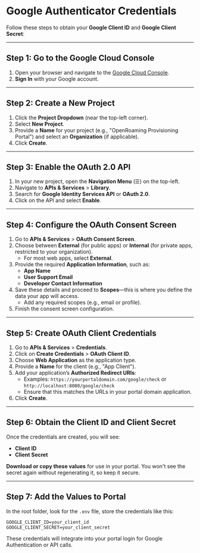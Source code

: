 # Google Authenticator Credentials

Follow these steps to obtain your **Google Client ID** and **Google Client Secret**:

---

## Step 1: Go to the Google Cloud Console
1. Open your browser and navigate to the [Google Cloud Console](https://console.cloud.google.com/).
2. **Sign In** with your Google account.

---

## Step 2: Create a New Project
1. Click the **Project Dropdown** (near the top-left corner).
2. Select **New Project**.
3. Provide a **Name** for your project (e.g., "OpenRoaming Provisioning Portal") and select an **Organization** (if applicable).
4. Click **Create**.

---

## Step 3: Enable the OAuth 2.0 API
1. In your new project, open the **Navigation Menu** (☰) on the top-left.
2. Navigate to **APIs & Services** > **Library**.
3. Search for **Google Identity Services API** or **OAuth 2.0**.
4. Click on the API and select **Enable**.

---

## Step 4: Configure the OAuth Consent Screen
1. Go to **APIs & Services** > **OAuth Consent Screen**.
2. Choose between **External** (for public apps) or **Internal** (for private apps, restricted to your organization).
    - For most web apps, select **External**.
3. Provide the required **Application Information**, such as:
    - **App Name**
    - **User Support Email**
    - **Developer Contact Information**
4. Save these details and proceed to **Scopes**—this is where you define the data your app will access.
    - Add any required scopes (e.g., email or profile).
5. Finish the consent screen configuration.

---

## Step 5: Create OAuth Client Credentials
1. Go to **APIs & Services** > **Credentials**.
2. Click on **Create Credentials** > **OAuth Client ID**.
3. Choose **Web Application** as the application type.
4. Provide a **Name** for the client (e.g., "App Client").
5. Add your application’s **Authorized Redirect URIs**:
    - Examples: `https://yourportaldomain.com/google/check` or `http://localhost:8000/google/check`
    - Ensure that this matches the URLs in your portal domain application.
6. Click **Create**.

---

## Step 6: Obtain the Client ID and Client Secret
Once the credentials are created, you will see:
- **Client ID**
- **Client Secret**

**Download or copy these values** for use in your portal. You won't see the secret again without regenerating it, so keep it secure.

---

## Step 7: Add the Values to Portal
In the root folder, look for the `.env` file, store the credentials like this:

```dotenv
GOOGLE_CLIENT_ID=your_client_id
GOOGLE_CLIENT_SECRET=your_client_secret
```

These credentials will integrate into your portal login for Google Authentication or API calls.
